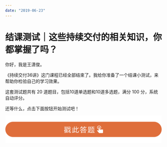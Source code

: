 ```yaml
---
date: "2019-06-23"
---  
```

      
# 结课测试｜这些持续交付的相关知识，你都掌握了吗？
你好，我是王潇俊。

《持续交付36讲》这门课程已经全部结束了。我给你准备了一个结课小测试，来帮助你检验自己的学习效果。

这套测试题共有 20 道题目，包括10道单选题和10道多选题，满分 100 分，系统自动评分。

还等什么，点击下面按钮开始测试吧！

[![](./httpsstatic001geekbangorgresourceimage28a428d1be62669b4f3cc01c36466bf811a4.png)](http://time.geekbang.org/quiz/intro?act_id=105&exam_id=222)

<!-- [[[read_end]]] -->